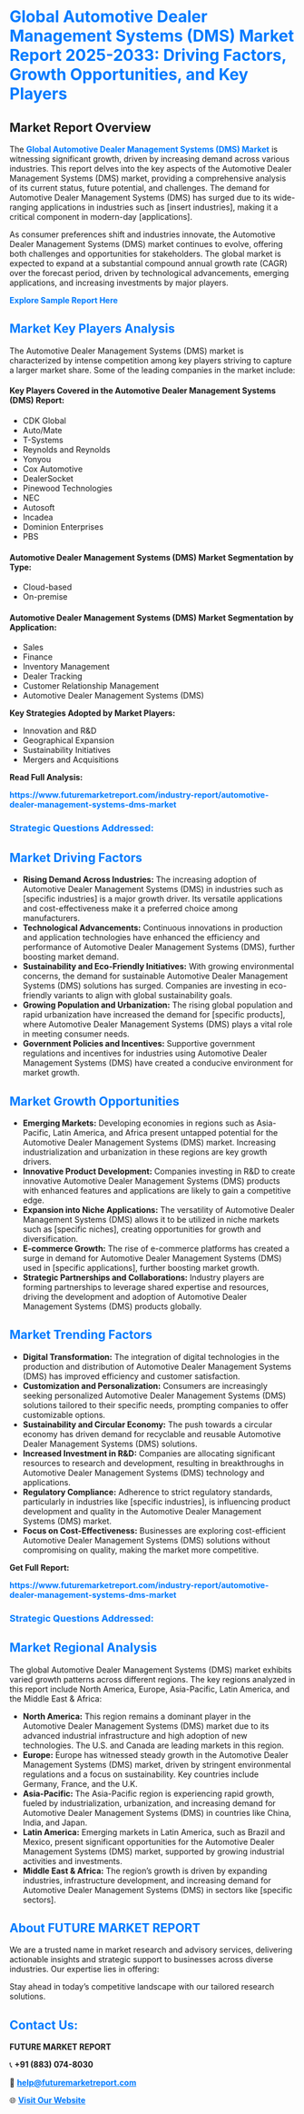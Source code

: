 <h1 style="color: #007BFF;">Global Automotive Dealer Management Systems (DMS) Market Report 2025-2033: Driving Factors, Growth Opportunities, and Key Players</h1>

<section id="overview">
<h2>Market Report Overview</h2>
<p>The <a href="https://www.futuremarketreport.com/industry-report/automotive-dealer-management-systems-dms-market" style="color: #007BFF; text-decoration: none;"><strong>Global Automotive Dealer Management Systems (DMS) Market</strong></a> is witnessing significant growth, driven by increasing demand across various industries. This report delves into the key aspects of the Automotive Dealer Management Systems (DMS) market, providing a comprehensive analysis of its current status, future potential, and challenges. The demand for Automotive Dealer Management Systems (DMS) has surged due to its wide-ranging applications in industries such as [insert industries], making it a critical component in modern-day [applications].</p>
<p>As consumer preferences shift and industries innovate, the Automotive Dealer Management Systems (DMS) market continues to evolve, offering both challenges and opportunities for stakeholders. The global market is expected to expand at a substantial compound annual growth rate (CAGR) over the forecast period, driven by technological advancements, emerging applications, and increasing investments by major players.</p>
</section>

<section id="overview">
<p><a href="https://www.futuremarketreport.com/request-sample/reportId=126104" style="color: #007BFF; text-decoration: none;"><strong>Explore Sample Report Here</strong></a></p>
</section>

<section id="key-players">
<h2 style="color: #007BFF;">Market Key Players Analysis</h2>
<p>The Automotive Dealer Management Systems (DMS) market is characterized by intense competition among key players striving to capture a larger market share. Some of the leading companies in the market include:</p>
<h4>Key Players Covered in the Automotive Dealer Management Systems (DMS) Report:</h4>
<ul><li>CDK Global</li><li>Auto/Mate</li><li>T-Systems</li><li>Reynolds and Reynolds</li><li>Yonyou</li><li>Cox Automotive</li><li>DealerSocket</li><li>Pinewood Technologies</li><li>NEC</li><li>Autosoft</li><li>Incadea</li><li>Dominion Enterprises</li><li>PBS</li></ul>
<h4>Automotive Dealer Management Systems (DMS) Market Segmentation by Type:</h4>
<ul><li>Cloud-based</li><li>On-premise</li></ul>

<h4>Automotive Dealer Management Systems (DMS) Market Segmentation by Application:</h4>
<ul><li>Sales</li><li>Finance</li><li>Inventory Management</li><li>Dealer Tracking</li><li>Customer Relationship Management</li><li>Automotive Dealer Management Systems (DMS)</li></ul>
<p><strong>Key Strategies Adopted by Market Players:</strong></p>
<ul>
<li>Innovation and R&D</li>
<li>Geographical Expansion</li>
<li>Sustainability Initiatives</li>
<li>Mergers and Acquisitions</li>
</ul>
</section>

<section>
<p><strong>Read Full Analysis: </strong></p><a href="https://www.futuremarketreport.com/industry-report/automotive-dealer-management-systems-dms-market" style="color: #007BFF; text-decoration: none;"><strong>https://www.futuremarketreport.com/industry-report/automotive-dealer-management-systems-dms-market</strong></a>
<h3 style="color: #007BFF;">Strategic Questions Addressed:</h3>
</section>

<section id="driving-factors">
<h2 style="color: #007BFF;">Market Driving Factors</h2>
<ul>
<li><strong>Rising Demand Across Industries:</strong> The increasing adoption of Automotive Dealer Management Systems (DMS) in industries such as [specific industries] is a major growth driver. Its versatile applications and cost-effectiveness make it a preferred choice among manufacturers.</li>
<li><strong>Technological Advancements:</strong> Continuous innovations in production and application technologies have enhanced the efficiency and performance of Automotive Dealer Management Systems (DMS), further boosting market demand.</li>
<li><strong>Sustainability and Eco-Friendly Initiatives:</strong> With growing environmental concerns, the demand for sustainable Automotive Dealer Management Systems (DMS) solutions has surged. Companies are investing in eco-friendly variants to align with global sustainability goals.</li>
<li><strong>Growing Population and Urbanization:</strong> The rising global population and rapid urbanization have increased the demand for [specific products], where Automotive Dealer Management Systems (DMS) plays a vital role in meeting consumer needs.</li>
<li><strong>Government Policies and Incentives:</strong> Supportive government regulations and incentives for industries using Automotive Dealer Management Systems (DMS) have created a conducive environment for market growth.</li>
</ul>
</section>

<section id="growth-opportunities">
<h2 style="color: #007BFF;">Market Growth Opportunities</h2>
<ul>
<li><strong>Emerging Markets:</strong> Developing economies in regions such as Asia-Pacific, Latin America, and Africa present untapped potential for the Automotive Dealer Management Systems (DMS) market. Increasing industrialization and urbanization in these regions are key growth drivers.</li>
<li><strong>Innovative Product Development:</strong> Companies investing in R&D to create innovative Automotive Dealer Management Systems (DMS) products with enhanced features and applications are likely to gain a competitive edge.</li>
<li><strong>Expansion into Niche Applications:</strong> The versatility of Automotive Dealer Management Systems (DMS) allows it to be utilized in niche markets such as [specific niches], creating opportunities for growth and diversification.</li>
<li><strong>E-commerce Growth:</strong> The rise of e-commerce platforms has created a surge in demand for Automotive Dealer Management Systems (DMS) used in [specific applications], further boosting market growth.</li>
<li><strong>Strategic Partnerships and Collaborations:</strong> Industry players are forming partnerships to leverage shared expertise and resources, driving the development and adoption of Automotive Dealer Management Systems (DMS) products globally.</li>
</ul>
</section>

<section id="trending-factors">
<h2 style="color: #007BFF;">Market Trending Factors</h2>
<ul>
<li><strong>Digital Transformation:</strong> The integration of digital technologies in the production and distribution of Automotive Dealer Management Systems (DMS) has improved efficiency and customer satisfaction.</li>
<li><strong>Customization and Personalization:</strong> Consumers are increasingly seeking personalized Automotive Dealer Management Systems (DMS) solutions tailored to their specific needs, prompting companies to offer customizable options.</li>
<li><strong>Sustainability and Circular Economy:</strong> The push towards a circular economy has driven demand for recyclable and reusable Automotive Dealer Management Systems (DMS) solutions.</li>
<li><strong>Increased Investment in R&D:</strong> Companies are allocating significant resources to research and development, resulting in breakthroughs in Automotive Dealer Management Systems (DMS) technology and applications.</li>
<li><strong>Regulatory Compliance:</strong> Adherence to strict regulatory standards, particularly in industries like [specific industries], is influencing product development and quality in the Automotive Dealer Management Systems (DMS) market.</li>
<li><strong>Focus on Cost-Effectiveness:</strong> Businesses are exploring cost-efficient Automotive Dealer Management Systems (DMS) solutions without compromising on quality, making the market more competitive.</li>
</ul>
</section>

<section>
<p><strong>Get Full Report: </strong></p><a href="https://www.futuremarketreport.com/industry-report/automotive-dealer-management-systems-dms-market" style="color: #007BFF; text-decoration: none;"><strong>https://www.futuremarketreport.com/industry-report/automotive-dealer-management-systems-dms-market</strong></a>
<h3 style="color: #007BFF;">Strategic Questions Addressed:</h3>
</section>


<section id="regional-analysis">
<h2 style="color: #007BFF;">Market Regional Analysis</h2>
<p>The global Automotive Dealer Management Systems (DMS) market exhibits varied growth patterns across different regions. The key regions analyzed in this report include North America, Europe, Asia-Pacific, Latin America, and the Middle East & Africa:</p>
<ul>
<li><strong>North America:</strong> This region remains a dominant player in the Automotive Dealer Management Systems (DMS) market due to its advanced industrial infrastructure and high adoption of new technologies. The U.S. and Canada are leading markets in this region.</li>
<li><strong>Europe:</strong> Europe has witnessed steady growth in the Automotive Dealer Management Systems (DMS) market, driven by stringent environmental regulations and a focus on sustainability. Key countries include Germany, France, and the U.K.</li>
<li><strong>Asia-Pacific:</strong> The Asia-Pacific region is experiencing rapid growth, fueled by industrialization, urbanization, and increasing demand for Automotive Dealer Management Systems (DMS) in countries like China, India, and Japan.</li>
<li><strong>Latin America:</strong> Emerging markets in Latin America, such as Brazil and Mexico, present significant opportunities for the Automotive Dealer Management Systems (DMS) market, supported by growing industrial activities and investments.</li>
<li><strong>Middle East & Africa:</strong> The region’s growth is driven by expanding industries, infrastructure development, and increasing demand for Automotive Dealer Management Systems (DMS) in sectors like [specific sectors].</li>
</ul>
</section>

<footer>
<h2 style="color: #007BFF;">About FUTURE MARKET REPORT</h2>
<p>We are a trusted name in market research and advisory services, delivering actionable insights and strategic support to businesses across diverse industries. Our expertise lies in offering:</p>

<p>Stay ahead in today’s competitive landscape with our tailored research solutions.</p>

<h2 style="color: #007BFF;">Contact Us:</h2>
<p><strong>FUTURE MARKET REPORT</strong></p>
<p>📞 <strong>+91 (883) 074-8030</strong></p>
<p>📧 <strong><a href="mailto:help@futuremarketreport.com" style="color: #007BFF;">help@futuremarketreport.com</a></strong></p>
<p>🌐 <strong><a href="https://www.futuremarketreport.com/" style="color: #007BFF;">Visit Our Website</a></strong></p>
</footer>